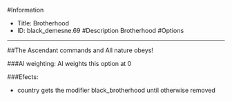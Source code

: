 #Information
 - Title: Brotherhood
 - ID: black_demesne.69
#Description
Brotherhood
#Options

___
##The Ascendant commands and All nature obeys!

###AI weighting:
AI weights this option at 0


###Efects:<ul><li>country gets the modifier black_brotherhood until otherwise removed</li></ul>
